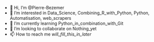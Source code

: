 - 👋 Hi, I’m @Pierre-Bezemer
- 👀 I’m interested in Data_Science, Combining_R_with_Python, Python, Automatisation, web_scrapers
- 🌱 I’m currently learning Python_in_combination_with_Git
- 💞️ I’m looking to collaborate on Nothing_yet
- 📫 How to reach me _will_fill_this_in_later_

<!---
Pierre-Bezemer/Pierre-Bezemer is a ✨ special ✨ repository because its `README.md` (this file) appears on your GitHub profile.
You can click the Preview link to take a look at your changes.
--->
